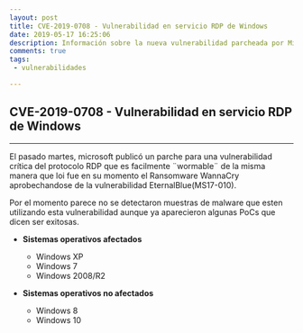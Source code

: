 ```yaml
---
layout: post
title: CVE-2019-0708 - Vulnerabilidad en servicio RDP de Windows
date: 2019-05-17 16:25:06
description: Información sobre la nueva vulnerabilidad parcheada por Microsoft.
comments: true
tags: 
 - vulnerabilidades

---
```


## **CVE-2019-0708 - Vulnerabilidad en servicio RDP de Windows**
---

El pasado martes, microsoft publicó un parche para una vulnerabilidad crítica del protocolo RDP que es facilmente ¨wormable¨ de la misma manera que loi fue en su momento el Ransomware WannaCry aprobechandose de la vulnerabilidad EternalBlue(MS17-010).

Por el momento parece no se detectaron muestras de malware que esten utilizando esta vulnerabilidad aunque ya aparecieron algunas PoCs que dicen ser exitosas.

* **Sistemas operativos afectados**
  * Windows XP
  * Windows 7
  * Windows 2008/R2

* **Sistemas operativos no afectados**
  * Windows 8
  * Windows 10